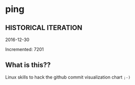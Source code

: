 # ping

## HISTORICAL ITERATION
2016-12-30

Incremented: 7201

## What is this?? 
Linux skills to hack the github commit visualization chart `;-)`
